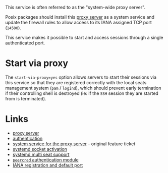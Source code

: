 This service is often referred to as the "system-wide proxy server".

Posix packages should install this [proxy server](./Proxy-Server.md) as a system service and update the firewall rules to allow access to its IANA assigned TCP port (`14500`).

This service makes it possible to start and access sessions through a single authenticated port.


# Start via proxy
The `start-via-proxy=yes` option allows servers to start their sessions via this service so that they are registered correctly with the local seats management system (`pam` / `logind`), which should prevent early termination if their controlling shell is destroyed (ie: if the `SSH` session they are started from is terminated).


# Links
* [proxy server](./Proxy-Server.md)
* [authentication](./Authentication.md)
* [system service for the proxy server](https://github.com/Xpra-org/xpra/issues/1335) - original feature ticket
* [systemd socket activation](https://github.com/Xpra-org/xpra/issues/1521)
* [systemd multi seat support](https://github.com/Xpra-org/xpra/issues/1105)
* [`peercred` authentication module](https://github.com/Xpra-org/xpra/issues/1524)
* [IANA registration and default port](https://github.com/Xpra-org/xpra/issues/731)
